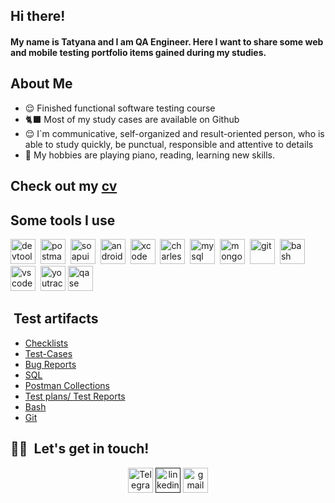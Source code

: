 ## Hi there!

#### My name is Tatyana and I am QA Engineer. Here I want to share some web and mobile testing portfolio items gained during my studies.

<!--
**petruchokt/petruchokt** is a ✨ _special_ ✨ repository because its `README.md` (this file) appears on your GitHub profile.

Here are some ideas to get you started:

- 🔭 I’m currently working on ...
- 🌱 I’m currently learning ...
- 👯 I’m looking to collaborate on ...
- 🤔 I’m looking for help with ...
- 💬 Ask me about ...
- 📫 How to reach me: ...
- 😄 Pronouns: ...
- ⚡ Fun fact: ...
-->
## About Me

* 😌 Finished functional software testing course
* 🐈‍⬛ Most of my study cases are available on Github
* 😌 I`m communicative, self-organized and result-oriented person, who is able to study quickly, be punctual, responsible and attentive to details
* 📙 My hobbies are playing piano, reading, learning new skills.

## Check out my <a href="https://drive.google.com/file/d/1tsY_WXhJqavjEuvfK8WiwR__-lilolxx/view?usp=sharing">cv</a></li>


## Some tools I use

<div>
  <img src="https://d33wubrfki0l68.cloudfront.net/38b5c953a4667366685d55db55d057c86db1fc54/a0fdc/static/acae6b24d940347661ca901ea07f47c1/chrome-dev-logo-icon.png" title="devtools" alt="devtools" width="40" height="40"/>&nbsp
  <img src="https://www.vectorlogo.zone/logos/getpostman/getpostman-icon.svg"  title="postman" alt="postman" width="40" height="40"/>&nbsp
 <img src="https://encrypted-tbn0.gstatic.com/images?q=tbn:ANd9GcTDLj-17hLuPse4K5lo4VLNFRn89rjLSB-KKIZMdNjB0Q&s" title="soapui" alt="soapui" width="40" height="40"/>&nbsp
  <img src="https://cdn.jsdelivr.net/gh/devicons/devicon/icons/androidstudio/androidstudio-original.svg" title="android-studio" alt="android-studio" width="40" height="40"/>&nbsp
  <img src="https://cdn.jsdelivr.net/gh/devicons/devicon/icons/xcode/xcode-original.svg" title="xcode" alt="xcode" width="40" height="40"/>&nbsp
  <img src="https://cdn.icon-icons.com/icons2/3053/PNG/512/charles_proxy_macos_bigsur_icon_190302.png" title="charles-proxy" alt="charles-proxy" width="40" height="40"/>&nbsp
  <img src="https://cdn.jsdelivr.net/gh/devicons/devicon/icons/mysql/mysql-original.svg" title="mysql" alt="mysql" width="40" height="40"/>&nbsp
  <img src="https://cdn.jsdelivr.net/gh/devicons/devicon/icons/mongodb/mongodb-original.svg" title="mongodb" alt="mongodb" width="40" height="40"/>&nbsp
  <img src="https://cdn.jsdelivr.net/gh/devicons/devicon/icons/git/git-original.svg" title="git" alt="git" width="40" height="40"/>&nbsp
  <img src="https://upload.wikimedia.org/wikipedia/commons/thumb/4/4b/Bash_Logo_Colored.svg/1024px-Bash_Logo_Colored.svg.png?20180723054350" title="bash" alt="bash" width="40" height="40"/>&nbsp
  <img src="https://cdn.jsdelivr.net/gh/devicons/devicon/icons/vscode/vscode-original.svg" title="vscode" alt="vscode" width="40" height="40"/>&nbsp
  <img src="https://upload.wikimedia.org/wikipedia/commons/thumb/8/8d/YouTrack_Icon.svg/1024px-YouTrack_Icon.svg.png?20200803082248" title="youtrack" alt="youtrack" width="40" height="40"/>
  <img src="https://luna1.co/eb0187.png" title="qase" alt="qase" width="40" height="40"/>

</div>

## &nbsp;Test artifacts

- [Checklists](https://github.com/petruchokt/checklists.git)
- [Test-Cases](https://github.com/petruchokt/testCases.git)
- [Bug Reports](https://github.com/petruchokt/bugReports.git)
- [SQL](https://github.com/petruchokt/SQL.git)
- [Postman Collections](https://github.com/petruchokt/apiTesting.git)
- [Test plans/ Test Reports](https://github.com/petruchokt/plansAndReports.git)
- [Bash](https://github.com/petruchokt/bash.git)
- [Git](https://github.com/petruchokt/petruchokt.git)


## 🤝🏻 &nbsp;Let's get in touch!

<p align="center">
<a href="https://t.me/petruchokt"><img src="https://img.icons8.com/?size=512&id=63306&format=png" width="40" height="40" alt="Telegram"/></a>
<a href=""><img src="https://img.icons8.com/?size=512&id=13930&format=png" width="40" height="40" alt="linkedin"/></a>
<a href= "mailto:petruchokt@gmail.com"><img src="https://img.icons8.com/?size=512&id=P7UIlhbpWzZm&format=png" width="40" height="40" alt="gmail"/></a>

